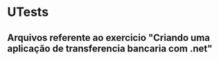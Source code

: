 # UTests
##  Arquivos referente ao exercicio "Criando uma aplicação de transferencia bancaria com .net"
